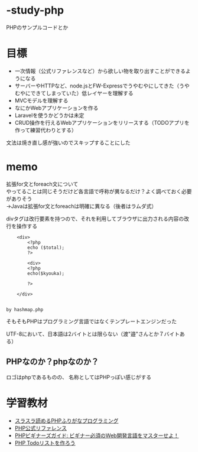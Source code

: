# -study-php
PHPのサンプルコードとか

# 目標
- 一次情報（公式リファレンスなど）から欲しい物を取り出すことができるようになる
- サーバーやHTTPなど、node.jsとFW-Expressでうやむやにしてきた（うやむやにできてしまっていた）低レイヤーを理解する
- MVCモデルを理解する
- なにかWebアプリケーションを作る
- Laravelを使うかどうかは未定
- CRUD操作を行えるWebアプリケーションをリリースする（TODOアプリを作って練習代わりとする）

文法は焼き直し感が強いのでスキップすることにした

# memo

拡張for文とforeach文について  
やってることは同じそうだけど各言語で呼称が異なるだけ？よく調べておく必要がありそう  
→Javaは拡張for文とforeachは明確に異なる（後者はラムダ式）  

divタグは改行要素を持つので、それを利用してブラウザに出力される内容の改行を操作する

```
    <div>
        <?php
        echo ($total);
        ?>
        
        <div>
        <?php
        echo($kyouka);

        ?>
        
    </div>
    
```
    
    by hashmap.php
    
そもそもPHPはプログラミング言語ではなくテンプレートエンジンだった  

UTF-8において、日本語は2バイトとは限らない（渡"邉"さんとか７バイトある）

## PHPなのか？phpなのか？

ロゴはphpであるものの、
名称としてはPHPっぽい感じがする


# 学習教材

- [スラスラ読めるPHPふりがなプログラミング](https://www.amazon.co.jp/%E3%82%B9%E3%83%A9%E3%82%B9%E3%83%A9%E8%AA%AD%E3%82%81%E3%82%8B-PHP%E3%81%B5%E3%82%8A%E3%81%8C%E3%81%AA%E3%83%97%E3%83%AD%E3%82%B0%E3%83%A9%E3%83%9F%E3%83%B3%E3%82%B0-%E3%81%B5%E3%82%8A%E3%81%8C%E3%81%AA%E3%83%97%E3%83%AD%E3%82%B0%E3%83%A9%E3%83%9F%E3%83%B3%E3%82%B0%E3%82%B7%E3%83%AA%E3%83%BC%E3%82%BA-%E3%83%94%E3%82%AF%E3%82%B7%E3%83%96%E6%A0%AA%E5%BC%8F%E4%BC%9A%E7%A4%BE-ebook/dp/B07Z63J7Z4)
- [PHP公式リファレンス](https://www.php.net/manual/ja/index.php)
- [PHPビギナーズガイド: ビギナー必須のWeb開発言語をマスターせよ！ ](https://www.amazon.co.jp/PHP%E3%83%93%E3%82%AE%E3%83%8A%E3%83%BC%E3%82%BA%E3%82%AC%E3%82%A4%E3%83%89-%E3%83%93%E3%82%AE%E3%83%8A%E3%83%BC%E5%BF%85%E9%A0%88%E3%81%AEWeb%E9%96%8B%E7%99%BA%E8%A8%80%E8%AA%9E%E3%82%92%E3%83%9E%E3%82%B9%E3%82%BF%E3%83%BC%E3%81%9B%E3%82%88%EF%BC%81-PRIMER%E3%82%B7%E3%83%AA%E3%83%BC%E3%82%BA-libro%E3%83%96%E3%83%83%E3%82%AF%E3%82%B9-%E6%8E%8C%E7%94%B0%E6%B4%A5%E8%80%B6%E4%B9%83-ebook/dp/B01ABI7IGO/ref=sr_1_1?__mk_ja_JP=%E3%82%AB%E3%82%BF%E3%82%AB%E3%83%8A&dchild=1&keywords=php%E3%83%93%E3%82%AE%E3%83%8A%E3%83%BC%E3%82%BA%E3%82%AC%E3%82%A4%E3%83%89&qid=1596876512&s=digital-text&sr=1-1)
- [PHP Todoリストを作ろう](https://www.amazon.co.jp/PHP-Todo%E3%83%AA%E3%82%B9%E3%83%88%E3%82%92%E4%BD%9C%E3%82%8D%E3%81%86-DESIGNMAP-ebook/dp/B084HJGZ95)
